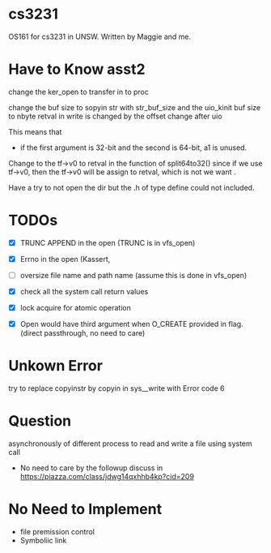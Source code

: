 # cs3231
OS161 for cs3231 in UNSW. Written by Maggie and me.

# Have to Know asst2
change the ker_open to transfer in to proc

change the buf size to sopyin str with str_buf_size and the uio_kinit buf size to nbyte
retval in write is changed by the offset change after uio
<!-- from comment in syscall.c  -->
This means that
 * if the first argument is 32-bit and the second is 64-bit, a1 is unused.

Change to the tf->v0 to retval in the function of split64to32() since if we use tf->v0, then the tf->v0 will be assign to retval, which is not we want .

Have a try to not open the dir but the .h of type define could not included.


# TODOs
- [x] TRUNC APPEND in the open (TRUNC is in vfs_open)
- [x] Errno in the open (Kassert,
- [ ] oversize file name and path name (assume this is done in vfs_open)
- [x] check all the system call return values
- [x] lock acquire for atomic operation
- [x] Open would have third argument when O_CREATE provided in flag. (direct passthrough, no need to care)


# Unkown Error
try to replace copyinstr by copyin in sys__write with Error code 6

# Question
asynchronously of different process to read and write a file using system call
- No need to care by the followup discuss in https://piazza.com/class/jdwg14qxhhb4kp?cid=209

# No Need to Implement
- file premission control
- Symboliic link
